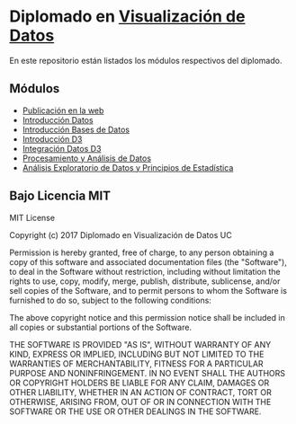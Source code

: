 # Diplomado en [Visualización de Datos](http://diseno.uc.cl/curso/diplomado-en-visualizacion-de-datos/)

En este repositorio están listados los módulos respectivos del diplomado.

## Módulos

* [Publicación en la web](http://visualizacionuc.github.io/publicacion-en-la-web)
* [Introducción Datos](http://visualizacionuc.github.io/introduccion-datos)
* [Introducción Bases de Datos](http://visualizacionuc.github.io/introduccion-base-de-datos)
* [Introducción D3](http://visualizacionuc.github.io/introduccion-js-d3)
* [Integración Datos D3](http://visualizacionuc.github.io/integracion-datos-d3)
* [Procesamiento y Análisis de Datos](http://visualizacionuc.github.io/procesamiento-y-analisis-de-datos)
* [Análisis Exploratorio de Datos y Principios de Estadística](http://visualizacionuc.github.io/analisis-exploratorio-de-datos-y-principios-de-estadistica)

## Bajo Licencia MIT

MIT License

Copyright (c) 2017 Diplomado en Visualización de Datos UC

Permission is hereby granted, free of charge, to any person obtaining a copy
of this software and associated documentation files (the "Software"), to deal
in the Software without restriction, including without limitation the rights
to use, copy, modify, merge, publish, distribute, sublicense, and/or sell
copies of the Software, and to permit persons to whom the Software is
furnished to do so, subject to the following conditions:

The above copyright notice and this permission notice shall be included in all
copies or substantial portions of the Software.

THE SOFTWARE IS PROVIDED "AS IS", WITHOUT WARRANTY OF ANY KIND, EXPRESS OR
IMPLIED, INCLUDING BUT NOT LIMITED TO THE WARRANTIES OF MERCHANTABILITY,
FITNESS FOR A PARTICULAR PURPOSE AND NONINFRINGEMENT. IN NO EVENT SHALL THE
AUTHORS OR COPYRIGHT HOLDERS BE LIABLE FOR ANY CLAIM, DAMAGES OR OTHER
LIABILITY, WHETHER IN AN ACTION OF CONTRACT, TORT OR OTHERWISE, ARISING FROM,
OUT OF OR IN CONNECTION WITH THE SOFTWARE OR THE USE OR OTHER DEALINGS IN THE
SOFTWARE.
